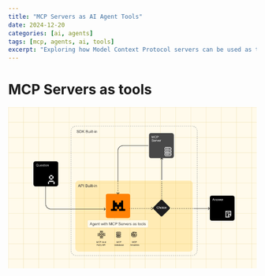```yaml
---
title: "MCP Servers as AI Agent Tools"
date: 2024-12-20
categories: [ai, agents]
tags: [mcp, agents, ai, tools]
excerpt: "Exploring how Model Context Protocol servers can be used as tools for AI agents"
---
```


# MCP Servers as tools

![MCP Agent Architecture](image.png)